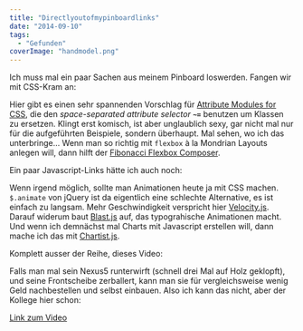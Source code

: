 ```yaml
---
title: "Directlyoutofmypinboardlinks"
date: "2014-09-10"
tags:
  - "Gefunden"
coverImage: "handmodel.png"
---
```


Ich muss mal ein paar Sachen aus meinem Pinboard loswerden. Fangen wir mit CSS-Kram an:

Hier gibt es einen sehr spannenden Vorschlag für [Attribute Modules for CSS](http://glenmaddern.com/articles/introducing-am-css), die den _space-separated attribute selector_ **`~=`** benutzen um Klassen zu ersetzen. Klingt erst komisch, ist aber unglaublich sexy, gar nicht mal nur für die aufgeführten Beispiele, sondern überhaupt. Mal sehen, wo ich das unterbringe… Wenn man so richtig mit `flexbox` à la Mondrian Layouts anlegen will, dann hilft der [Fibonacci Flexbox Composer](http://maxsteenbergen.com/fibonacci/).

Ein paar Javascript-Links hätte ich auch noch:

Wenn irgend möglich, sollte man Animationen heute ja mit CSS machen. `$.animate` von jQuery ist da eigentlich eine schlechte Alternative, es ist einfach zu langsam. Mehr Geschwindigkeit verspricht hier [Velocity.js](http://julian.com/research/velocity/). Darauf widerum baut [Blast.js](https://hacks.mozilla.org/2014/09/introducing-blast-js/) auf, das typograhische Animationen macht. Und wenn ich demnächst mal Charts mit Javascript erstellen will, dann mache ich das mit [Chartist.js](http://gionkunz.github.io/chartist-js/index.html).

Komplett ausser der Reihe, dieses Video:

Falls man mal sein Nexus5 runterwirft (schnell drei Mal auf Holz geklopft), und seine Frontscheibe zerballert, kann man sie für vergleichsweise wenig Geld nachbestellen und selbst einbauen. Also ich kann das nicht, aber der Kollege hier schon:

<a href="https://www.youtube.com/watch?v=asFj4CMTxCM">Link zum Video</a>

